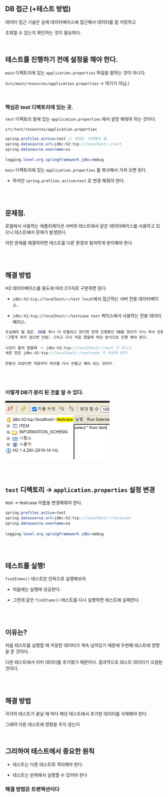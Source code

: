## DB 접근 (+테스트 방법)



데이터 접근 기술은 실제 데이터베이스에 접근해서 데이터를 잘 저장하고 

조회할 수 있는지 확인하는 것이 필요하다.

<br/>

## 테스트를 진행하기 전에 설정을 해야 한다.

`main` 디렉토리에 있는 `application.properties` 파일을 말하는 것이 아니다.

(`src/main/resources/application.properties` → 여기가 아님.)


<br/>


### 핵심은 test 디렉토리에 있는 곳.

`test` 디렉토리 밑에 있는 `application.properties` 에서 설정 해줘야 하는 것이다.

`src/test/resources/application.properties`

```java
spring.profiles.active=test // 맨위는 수정해야 됨.
spring.datasource.url=jdbc:h2:tcp://localhost/~/test
spring.datasource.username=sa

logging.level.org.springframework.jdbc=debug
```

`main` 디렉토리에 있는 `application.properties` 를 복사해서 가져 오면 된다.

- 하지만 `spring.profiles.active=test` 로 변경 해줘야 한다.

<br/><br/>

## 문제점.

로컬에서 사용하는 애플리케이션 서버와 테스트에서 같은 데이터베이스를 사용하고 있으니 테스트에서 문제가 발생한다. 

이런 문제를 해결하려면 테스트를 다른 환경과 철저하게 분리해야 한다.

<br/><br/>

## 해결 방법

H2 데이터베이스를 용도에 따라 2가지로 구분하면 된다.

- `jdbc:h2:tcp://localhost/~/test local`에서 접근하는 서버 전용 데이터베이스.

- `jdbc:h2:tcp://localhost/~/testcase test` 케이스에서 사용하는 전용 데이터베이스.

```java
조심해야 될 점은. DB를 하나 더 만들려고 한다면 현재 진행중인 DB를 껐다가 다시 켜서 만들어야 한다는 것이다. 
(그렇게 하지 않으면 안됨) 그리고 다시 처음 켰을때 하던 방식으로 진행 해야 된다.

나갔다 들어 왔을때 -> jdbc:h2:tcp://localhost/~/test 가 아니고
새로 만든 jdbc:h2:tcp://localhost/~/testcase 가 되어야 한다.

연동이 되었다면 처음부터 테이블 다시 만들고 해야 되는 것이다.
```

<br/><br/>

### 이렇게 DB가 분리 된 것을 알 수 있다.

![이미지](/programming/img/입문240.PNG)

<br/><br/>

## `test` 디렉토리 → `application.properties` 설정 변경

test → testcase 이름을 변경해줘야 한다.

```java
spring.profiles.active=test
spring.datasource.url=jdbc:h2:tcp://localhost/~/testcase
spring.datasource.username=sa

logging.level.org.springframework.jdbc=debug
```

<br/><br/>

## 테스트를 실행!

`findItems()` 테스트만 단독으로 실행해보자

- 처음에는 실행에 성공한다.

- 그런데 같은 `findItems()` 테스트를 다시 실행하면 테스트에 실패한다.

<br/><br/>

## 이유는?

처음 테스트를 실행할 때 저장한 데이터가 계속 남아있기 때문에 두번째 테스트에 영향을 준 것이다.

다른 테스트에서 이미 데이터를 추가했기 때문이다. 결과적으로 테스트 데이터가 오염된 것이다.

<br/><br/>

## 해결 방법

각각의 테스트가 끝날 때 마다 해당 테스트에서 추가한 데이터를 삭제해야 한다.

그래야 다른 테스트에 영향을 주지 않는다

<br/>

## 그리하여 테스트에서 중요한 원칙

- 테스트는 다른 테스트와 격리해야 한다.

- 테스트는 반복해서 실행할 수 있어야 한다

### 해결 방법은 트랜잭션이다